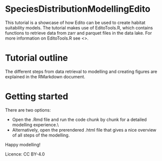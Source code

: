 # SpeciesDistributionModellingEdito

This tutorial is a showcase of how Edito can be used to create habitat suitability models.
The tutorial makes use of EditoTools.R, which contains functions to retrieve data from zarr and parquet files in the data lake.
For more information on EditoTools.R see <<INSERT LINK HERE>>. 

# Tutorial outline

The different steps from data retrieval to modelling and creating figures are explained in the RMarkdown document.

# Getting started
There are two options:
- Open the .Rmd file and run the code chunk by chunk for a detailed modelling experience.\
- Alternatively, open the prerendered .html file that gives a nice overview of all steps of the modelling.

Happy modelling!

Licence: CC BY-4.0
